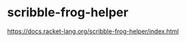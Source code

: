 scribble-frog-helper
==================
https://docs.racket-lang.org/scribble-frog-helper/index.html
